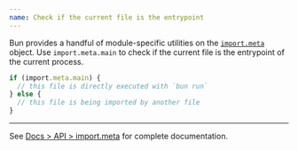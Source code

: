 ```yaml
---
name: Check if the current file is the entrypoint
---
```


Bun provides a handful of module-specific utilities on the [`import.meta`](https://bun.sh/docs/api/import-meta) object. Use `import.meta.main` to check if the current file is the entrypoint of the current process.

```ts#index.ts
if (import.meta.main) {
  // this file is directly executed with `bun run`
} else {
  // this file is being imported by another file
}
```

---

See [Docs > API > import.meta](https://bun.sh/docs/api/import-meta) for complete documentation.
